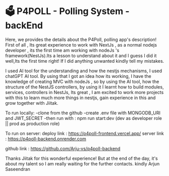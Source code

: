 # 🗳️ P4POLL - Polling System - backEnd

Here, we provides the details about the P4Poll, polling app's description!
First of all , Its great experience to work with NextJs , as a normal nodejs developer , its the first time am working with nodeJs 's framework(NestJs).Its a lesson to understand about it and I guess I did it well,Its the first time right! If I did anything unwanted kindly tell my mistakes. 

I used AI tool for the understanding and how the nestjs mechanisms, I used chatGPT AI tool. By using that I got an idea how its working, I have the knowledge of creating MVC with nodeJs , so by using the AI tool, how the structure of the NestJS controllers, by using it I learnt how to build modules, services, controllers in NestJs, Its great , I am excited to work more projects with this to learn much more things in nestjs, gain experience in this and grow together with Jiitak. 

To run locally:
-clone from the github
-create .env file with MONGODB_URI and JWT_SECRET
-then run with : npm run start:dev (dev as developer role || prod as production role)

To run on server:
deploy link : https://p4poll-frontend.vercel.app/
server link : https://p4poll-backend.onrender.com

github link : https://github.com/Arju-vs/p4poll-backend


Thanks Jiitak for this wonderful experience! But at the end of the day, it's about my talent so I am really waiting for the further contacts.
kindly Arjun Saseendran
